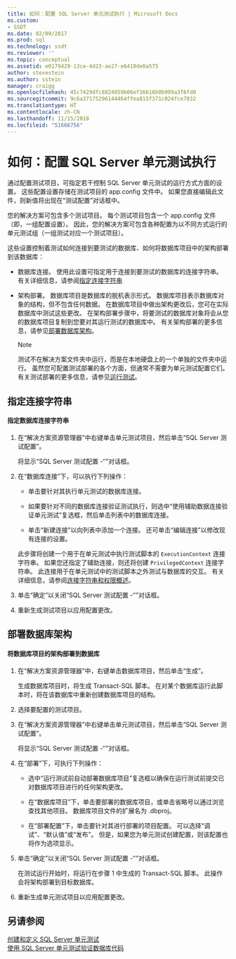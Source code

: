 ```yaml
---
title: 如何：配置 SQL Server 单元测试执行 | Microsoft Docs
ms.custom:
- SSDT
ms.date: 02/09/2017
ms.prod: sql
ms.technology: ssdt
ms.reviewer: ''
ms.topic: conceptual
ms.assetid: e0179429-13ce-4d23-ae27-e6419de0a575
author: stevestein
ms.author: sstein
manager: craigg
ms.openlocfilehash: 45c7429dfc8824859b06ef16616b0b999a3f6fd0
ms.sourcegitcommit: 9c6a37175296144464ffea815f371c024fce7032
ms.translationtype: HT
ms.contentlocale: zh-CN
ms.lasthandoff: 11/15/2018
ms.locfileid: "51666756"
---
```

# <a name="how-to-configure-sql-server-unit-test-execution"></a>如何：配置 SQL Server 单元测试执行
通过配置测试项目，可指定若干控制 SQL Server 单元测试的运行方式方面的设置。 这些配置设置存储在测试项目的 app.config 文件中。 如果您直接编辑此文件，则新值将出现在“测试配置”对话框中。  
  
您的解决方案可包含多个测试项目。 每个测试项目包含一个 app.config 文件（即，一组配置设置）。 因此，您的解决方案可包含各种配置为以不同方式运行的单元测试组（一组测试对应一个测试项目）。  
  
这些设置控制着测试如何连接到要测试的数据库、如何将数据库项目中的架构部署到该数据库：  
  
-   数据库连接。 使用此设置可指定用于连接到要测试的数据库的连接字符串。 有关详细信息，请参阅[指定连接字符串](#SpecifyConnectionStrings)  
  
-   架构部署。 数据库项目是数据库的脱机表示形式。 数据库项目表示数据库对象的结构，但不包含任何数据。 在数据库项目中做出架构更改后，您可在实际数据库中测试这些更改。 在架构部署步骤中，将要测试的数据库对象将会从您的数据库项目复制到您要对其运行测试的数据库中。 有关架构部署的更多信息，请参见[部署数据库架构](#DeployingDBSchema)。  
  
    > [!NOTE]  
    > 测试不在解决方案文件夹中运行，而是在本地硬盘上的一个单独的文件夹中运行。 虽然您可配置测试部署的各个方面，但通常不需要为单元测试配置它们。 有关测试部署的更多信息，请参见[运行测试](https://msdn.microsoft.com/library/dd286680(VS.100).aspx)。  
  
## <a name="SpecifyConnectionStrings"></a>指定连接字符串  
  
#### <a name="to-specify-database-connection-strings"></a>指定数据库连接字符串  
  
1.  在“解决方案资源管理器”中右键单击单元测试项目，然后单击“SQL Server 测试配置”。  
  
    将显示“SQL Server 测试配置 -‘<projectname>’”对话框。  
  
2.  在“数据库连接”下，可以执行下列操作：  
  
    -   单击要针对其执行单元测试的数据库连接。  
  
    -   如果要针对不同的数据库连接验证测试执行，则选中“使用辅助数据连接验证单元测试”复选框，然后单击列表中的数据库连接。  
  
    -   单击“新建连接”以向列表中添加一个连接。 还可单击“编辑连接”以修改现有连接的设置。  
  
    此步骤将创建一个用于在单元测试中执行测试脚本的 `ExecutionContext` 连接字符串。 如果您还指定了辅助连接，则还将创建 `PrivilegedContext` 连接字符串。 此连接用于在单元测试中的测试脚本之外测试与数据库的交互。 有关详细信息，请参阅[连接字符串和权限概述](../ssdt/overview-of-connection-strings-and-permissions.md)。  
  
3.  单击“确定”以关闭“SQL Server 测试配置 -‘<projectname>’”对话框。  
  
4.  重新生成测试项目以应用配置更改。  
  
## <a name="DeployingDBSchema"></a>部署数据库架构  
  
#### <a name="to-deploy-to-a-database-the-schema-of-a-database-project"></a>将数据库项目的架构部署到数据库  
  
1.  在“解决方案资源管理器”中，右键单击数据库项目，然后单击“生成”。  
  
    生成数据库项目时，将生成 Transact\-SQL 脚本。 在对某个数据库运行此脚本时，将在该数据库中重新创建数据库项目的结构。  
  
2.  选择要配置的测试项目。  
  
3.  在“解决方案资源管理器”中右键单击单元测试项目，然后单击“SQL Server 测试配置”。  
  
    将显示“SQL Server 测试配置 -‘<projectname>’”对话框。  
  
4.  在“部署”下，可执行下列操作：  
  
    -   选中“运行测试前自动部署数据库项目”复选框以确保在运行测试前提交已对数据库项目进行的任何架构更改。  
  
    -   在“数据库项目”下，单击要部署的数据库项目，或单击省略号以通过浏览查找其他项目。 数据库项目文件的扩展名为 .dbproj。  
  
    -   在“部署配置”下，单击要针对其进行部署的项目配置。 可以选择“调试”、“默认值”或“发布”。 但是，如果您为单元测试创建配置，则该配置也将作为选项显示。  
  
5.  单击“确定”以关闭“SQL Server 测试配置 -‘<projectname>’”对话框。  
  
    在测试运行开始时，将运行在步骤 1 中生成的 Transact\-SQL 脚本。 此操作会将架构部署到目标数据库。  
  
6.  重新生成单元测试项目以应用配置更改。  
  
## <a name="see-also"></a>另请参阅  
[创建和定义 SQL Server 单元测试](../ssdt/creating-and-defining-sql-server-unit-tests.md)  
[使用 SQL Server 单元测试验证数据库代码](../ssdt/verifying-database-code-by-using-sql-server-unit-tests.md)  
  
